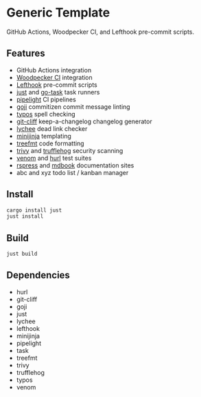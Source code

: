 # Generic Template

GitHub Actions, Woodpecker CI, and Lefthook pre-commit scripts.

## Features
  - GitHub Actions integration
  - [Woodpecker CI](https://woodpecker-ci.org) integration
  - [Lefthook](https://github.com/evilmartians/lefthook) pre-commit scripts
  - [just](https://just.systems) and [go-task](https://taskfile.dev) task runners
  - [pipelight](https://pipelight.dev) CI pipelines
  - [goji](https://github.com/muandane/goji) commitizen commit message linting
  - [typos](https://github.com/crate-ci/typos) spell checking
  - [git-cliff](https://github.com/orhun/git-cliff) keep-a-changelog changelog generator
  - [lychee](https://github.com/lycheeverse/lychee) dead link checker
  - [minijinja](https://github.com/mitsuhiko/minijinja) templating
  - [treefmt](https://github.com/numtide/treefmt) code formatting
  - [trivy](https://github.com/aquasecurity/trivy) and [trufflehog](https://github.com/trufflesecurity/trufflehog) security scanning 
  - [venom](https://github.com/ovh/venom) and [hurl](https://github.com/Orange-OpenSource/hurl) test suites
  - [rspress](https://github.com/web-infra-dev/rspress) and [mdbook](https://github.com/rust-lang/mdBook) documentation sites
  - abc and xyz todo list / kanban manager

## Install

```sh
cargo install just
just install
```

## Build

```sh
just build
```

## Dependencies
  - hurl
  - git-cliff
  - goji
  - just
  - lychee
  - lefthook
  - minijinja
  - pipelight
  - task
  - treefmt
  - trivy
  - trufflehog
  - typos
  - venom
